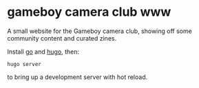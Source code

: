 # gameboy camera club www

A small website for the Gameboy camera club, showing off some community content and curated zines.

Install [go](https://go.dev/) and [hugo](https://gohugo.io/), then:

```
hugo server
```

to bring up a development server with hot reload.
